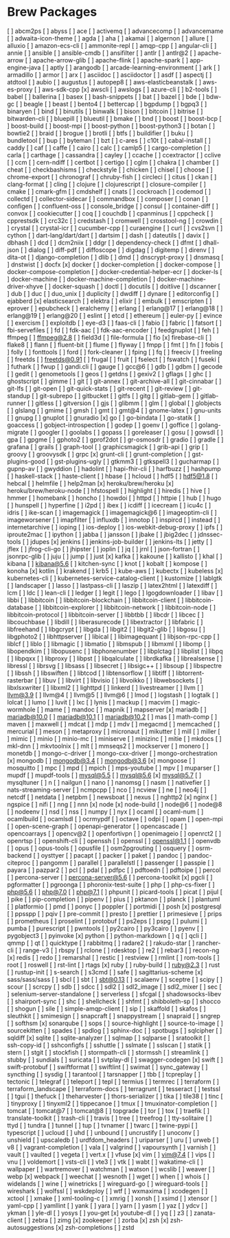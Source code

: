# Brew Packages

[ ] abcm2ps
[ ] abyss
[ ] ace
[ ] activemq
[ ] advancecomp
[ ] advancemame
[ ] adwaita-icon-theme
[ ] agda
[ ] aha
[ ] akamai
[ ] algernon
[ ] allure
[ ] alluxio
[ ] amazon-ecs-cli
[ ] ammonite-repl
[ ] amqp-cpp
[ ] angular-cli
[ ] annie
[ ] ansible
[ ] ansible-cmdb
[ ] ansifilter
[ ] antlr
[ ] antlr@2
[ ] apache-arrow
[ ] apache-arrow-glib
[ ] apache-flink
[ ] apache-spark
[ ] app-engine-java
[ ] aptly
[ ] arangodb
[ ] arcade-learning-environment
[ ] ark
[ ] armadillo
[ ] armor
[ ] arx
[ ] asciidoc
[ ] asciidoctor
[ ] asdf
[ ] aspectj
[ ] atdtool
[ ] aubio
[ ] augustus
[ ] autopep8
[ ] aws-elasticbeanstalk
[ ] aws-es-proxy
[ ] aws-sdk-cpp
[x] awscli
[ ] awslogs
[ ] azure-cli
[ ] b2-tools
[ ] babel
[ ] ballerina
[ ] basex
[ ] bash-snippets
[ ] bat
[ ] bazel
[ ] bde
[ ] bdw-gc
[ ] beagle
[ ] beast
[ ] bento4
[ ] bettercap
[ ] bgpdump
[ ] bgpq3
[ ] binaryen
[ ] bind
[ ] binutils
[ ] binwalk
[ ] bison
[ ] bitcoin
[ ] bitrise
[ ] bitwarden-cli
[ ] bluepill
[ ] blueutil
[ ] bmake
[ ] bnd
[ ] boost
[ ] boost-bcp
[ ] boost-build
[ ] boost-mpi
[ ] boost-python
[ ] boost-python3
[ ] botan
[ ] bowtie2
[ ] braid
[ ] brogue
[ ] brotli
[ ] btfs
[ ] buildifier
[ ] buku
[ ] bundletool
[ ] bup
[ ] byteman
[ ] bzt
[ ] c-ares
[ ] c10t
[ ] cabal-install
[ ] caddy
[ ] caf
[ ] caffe
[ ] cairo
[ ] calc
[ ] camlp5
[ ] cargo-completion
[ ] carla
[ ] carthage
[ ] cassandra
[ ] cayley
[ ] ccache
[ ] ccextractor
[ ] cclive
[ ] ccm
[ ] cern-ndiff
[ ] certbot
[ ] certigo
[ ] cglm
[ ] chakra
[ ] chamber
[ ] cheat
[ ] checkbashisms
[ ] checkstyle
[ ] chicken
[ ] chisel
[ ] choose
[ ] chrome-export
[ ] chronograf
[ ] chruby-fish
[ ] circleci
[ ] citus
[ ] ckan
[ ] clang-format
[ ] cling
[ ] clojure
[ ] clojurescript
[ ] closure-compiler
[ ] cmake
[ ] cmark-gfm
[ ] cmdshelf
[ ] cnats
[ ] cockroach
[ ] codemod
[ ] collectd
[ ] collector-sidecar
[ ] commandbox
[ ] composer
[ ] conan
[ ] configen
[ ] confluent-oss
[ ] console_bridge
[ ] consul
[ ] container-diff
[ ] convox
[ ] cookiecutter
[ ] coq
[ ] couchdb
[ ] cpanminus
[ ] cppcheck
[ ] cpprestsdk
[ ] crc32c
[ ] credstash
[ ] cromwell
[ ] crosstool-ng
[ ] crowdin
[ ] crystal
[ ] crystal-icr
[ ] cucumber-cpp
[ ] curaengine
[ ] curl
[ ] cvs2svn
[ ] cython
[ ] dart-lang/dart/dart
[ ] dartsim
[ ] dash
[ ] dateutils
[ ] davix
[ ] dbhash
[ ] dcd
[ ] dcm2niix
[ ] ddgr
[ ] dependency-check
[ ] dfmt
[ ] dhall-json
[ ] dialog
[ ] diff-pdf
[ ] diffoscope
[ ] digdag
[ ] digitemp
[ ] direnv
[ ] dita-ot
[ ] django-completion
[ ] dlib
[ ] dmd
[ ] dnscrypt-proxy
[ ] dnsmasq
[ ] dnstwist
[ ] docfx
[x] docker
[ ] docker-completion
[ ] docker-compose
[ ] docker-compose-completion
[ ] docker-credential-helper-ecr
[ ] docker-ls
[ ] docker-machine
[ ] docker-machine-completion
[ ] docker-machine-driver-xhyve
[ ] docker-squash
[ ] doctl
[ ] docutils
[ ] doitlive
[ ] dscanner
[ ] dub
[ ] duc
[ ] duo_unix
[ ] duplicity
[ ] dwdiff
[ ] dynare
[ ] editorconfig
[ ] ejabberd
[x] elasticsearch
[ ] elektra
[ ] elixir
[ ] embulk
[ ] emscripten
[ ] eprover
[ ] epubcheck
[ ] eralchemy
[ ] erlang
[ ] erlang@17
[ ] erlang@18
[ ] erlang@19
[ ] erlang@20
[ ] eslint
[ ] etcd
[ ] ethereum
[ ] euler-py
[ ] evince
[ ] exercism
[ ] exploitdb
[ ] eye-d3
[ ] faas-cli
[ ] fabio
[ ] fabric
[ ] fatsort
[ ] fbi-servefiles
[ ] fd
[ ] fdk-aac
[ ] fdk-aac-encoder
[ ] feedgnuplot
[ ] feh
[ ] ffmpeg
[ ] ffmpeg@2.8
[ ] field3d
[ ] file-formula
[ ] fio
[x] firebase-cli
[ ] flake8
[ ] flann
[ ] fluent-bit
[ ] flume
[ ] flyway
[ ] fmpp
[ ] fmt
[ ] fn
[ ] fobis
[ ] folly
[ ] fonttools
[ ] ford
[ ] fork-cleaner
[ ] fping
[ ] fq
[ ] freeciv
[ ] freeling
[ ] freetds
[ ] freetds@0.91
[ ] frugal
[ ] fruit
[ ] fselect
[ ] fswatch
[ ] fuseki
[ ] futhark
[ ] fwup
[ ] gandi.cli
[ ] gauge
[ ] gcc@6
[ ] gdb
[ ] gdbm
[ ] gecode
[ ] gedit
[ ] genometools
[ ] geos
[ ] getdns
[ ] gexiv2
[ ] gflags
[ ] ghc
[ ] ghostscript
[ ] gimme
[ ] git
[ ] git-annex
[ ] git-archive-all
[ ] git-cinnabar
[ ] git-lfs
[ ] git-open
[ ] git-quick-stats
[ ] git-recent
[ ] git-review
[ ] git-standup
[ ] git-subrepo
[ ] gitbucket
[ ] gitfs
[ ] gitg
[ ] gitlab-gem
[ ] gitlab-runner
[ ] gitless
[ ] gitversion
[ ] gjs
[ ] glibmm
[ ] glm
[ ] global
[ ] globjects
[ ] glslang
[ ] gmime
[ ] gmsh
[ ] gmt
[ ] gmt@4
[ ] gnome-latex
[ ] gnu-units
[ ] gnupg
[ ] gnuplot
[ ] gnuradio
[x] go
[ ] go-bindata
[ ] go-statik
[ ] goaccess
[ ] gobject-introspection
[ ] godep
[ ] goenv
[ ] goffice
[ ] golang-migrate
[ ] googler
[ ] goolabs
[ ] gopass
[ ] goreleaser
[ ] gosu
[ ] gowsdl
[ ] gpa
[ ] gpgme
[ ] gphoto2
[ ] gprof2dot
[ ] gr-osmosdr
[ ] gradio
[ ] gradle
[ ] grafana
[ ] grails
[ ] graph-tool
[ ] graphicsmagick
[ ] grib-api
[ ] grip
[ ] groovy
[ ] groovysdk
[ ] grpc
[x] grunt-cli
[ ] grunt-completion
[ ] gst-plugins-good
[ ] gst-plugins-ugly
[ ] gtkmm3
[ ] gtkspell3
[ ] gucharmap
[ ] gupnp-av
[ ] gwyddion
[ ] hadolint
[ ] hapi-fhir-cli
[ ] harfbuzz
[ ] hashpump
[ ] haskell-stack
[ ] haste-client
[ ] hbase
[ ] hcloud
[ ] hdf5
[ ] hdf5@1.8
[ ] hebcal
[ ] helmfile
[ ] help2man
[x] heroku/brew/heroku
[x] heroku/brew/heroku-node
[ ] hfstospell
[ ] highlight
[ ] hiredis
[ ] hive
[ ] hmmer
[ ] homebank
[ ] honcho
[ ] howdoi
[ ] httpd
[ ] httpie
[ ] hub
[ ] hugo
[ ] hunspell
[ ] hyperfine
[ ] i2pd
[ ] ibex
[ ] icdiff
[ ] icecream
[ ] icu4c
[ ] idris
[ ] ike-scan
[ ] imagemagick
[ ] imagemagick@6
[ ] imageoptim-cli
[ ] imageworsener
[ ] imapfilter
[ ] influxdb
[ ] innotop
[ ] inspircd
[ ] instead
[ ] internetarchive
[ ] ioping
[ ] ios-deploy
[ ] ios-webkit-debug-proxy
[ ] ipfs
[ ] iproute2mac
[ ] ipython
[ ] jabba
[ ] jansson
[ ] jbake
[ ] jbig2dec
[ ] jdnssec-tools
[ ] jdupes
[x] jenkins
[ ] jenkins-job-builder
[ ] jenkins-lts
[ ] jetty
[ ] jflex
[ ] jfrog-cli-go
[ ] jhipster
[ ] joplin
[ ] jq
[ ] jrnl
[ ] json-fortran
[ ] jsonrpc-glib
[ ] juju
[ ] jump
[ ] just
[x] kafka
[ ] kakoune
[ ] kallisto
[ ] khal
[ ] kibana
[ ] kibana@5.6
[ ] kitchen-sync
[ ] knot
[ ] kobalt
[ ] kompose
[ ] konoha
[x] kotlin
[ ] krakend
[ ] krb5
[ ] kube-aws
[ ] kubectx
[ ] kubeless
[x] kubernetes-cli
[ ] kubernetes-service-catalog-client
[ ] kustomize
[ ] lablgtk
[ ] landscaper
[ ] lasso
[ ] lastpass-cli
[ ] laszip
[ ] latex2html
[ ] latexdiff
[ ] lcm
[ ] ldc
[ ] lean-cli
[ ] ledger
[ ] legit
[ ] lego
[ ] lgogdownloader
[ ] libav
[ ] libbi
[ ] libbitcoin
[ ] libbitcoin-blockchain
[ ] libbitcoin-client
[ ] libbitcoin-database
[ ] libbitcoin-explorer
[ ] libbitcoin-network
[ ] libbitcoin-node
[ ] libbitcoin-protocol
[ ] libbitcoin-server
[ ] libbtbb
[ ] libcdr
[ ] libcec
[ ] libcouchbase
[ ] libdill
[ ] liberasurecode
[ ] libextractor
[ ] libfabric
[ ] libfreehand
[ ] libgcrypt
[ ] libgda
[ ] libgit2
[ ] libgit2-glib
[ ] libgosu
[ ] libgphoto2
[ ] libhttpserver
[ ] libical
[ ] libimagequant
[ ] libjson-rpc-cpp
[ ] liblcf
[ ] liblo
[ ] libmagic
[ ] libmatio
[ ] libmspub
[ ] libmxml
[ ] libomp
[ ] libopendkim
[ ] libopusenc
[ ] libphonenumber
[ ] libplctag
[ ] libplist
[ ] libpq
[ ] libpqxx
[ ] libproxy
[ ] libpst
[ ] libqalculate
[ ] librdkafka
[ ] librealsense
[ ] libressl
[ ] librsvg
[ ] libsass
[ ] libsecret
[ ] libsigc++
[ ] libsoup
[ ] libspectre
[ ] libssh
[ ] libswiften
[ ] libtcod
[ ] libtensorflow
[ ] libtiff
[ ] libtorrent-rasterbar
[ ] libuv
[ ] libvirt
[ ] libvisio
[ ] libvoikko
[ ] libwebsockets
[ ] libxlsxwriter
[ ] libxml2
[ ] lighttpd
[ ] linkerd
[ ] livestreamer
[ ] llvm
[ ] llvm@3.9
[ ] llvm@4
[ ] llvm@5
[ ] llvm@6
[ ] lmod
[ ] logstash
[ ] logtalk
[ ] lolcat
[ ] lumo
[ ] luvit
[ ] lxc
[ ] lynis
[ ] mackup
[ ] macvim
[ ] magic-wormhole
[ ] mame
[ ] mandoc
[ ] mapnik
[ ] mapserver
[x] mariadb
[ ] mariadb@10.0
[ ] mariadb@10.1
[ ] mariadb@10.2
[ ] mas
[ ] math-comp
[ ] maven
[ ] maxwell
[ ] mdcat
[ ] mdp
[ ] mdv
[ ] megacmd
[ ] memcached
[ ] mercurial
[ ] meson
[ ] metaproxy
[ ] micronaut
[ ] mikutter
[ ] mill
[ ] miller
[ ] mimic
[ ] minio
[ ] minio-mc
[ ] miniserve
[ ] minizinc
[ ] mitie
[ ] mkdocs
[ ] mkl-dnn
[ ] mkvtoolnix
[ ] mlt
[ ] mmseqs2
[ ] mockserver
[ ] monero
[ ] monetdb
[ ] mongo-c-driver
[ ] mongo-cxx-driver
[ ] mongo-orchestration
[x] mongodb
[ ] mongodb@3.4
[ ] mongodb@3.6
[x] mongoose
[ ] mosquitto
[ ] mpc
[ ] mpd
[ ] mpich
[ ] mps-youtube
[ ] mpv
[ ] muparser
[ ] mupdf
[ ] mupdf-tools
[ ] mysql@5.5
[ ] mysql@5.6
[x] mysql@5.7
[ ] mysqltuner
[ ] n
[ ] nailgun
[ ] nano
[ ] nanomsg
[ ] nasm
[ ] nativefier
[ ] nats-streaming-server
[ ] ncmpcpp
[ ] nco
[ ] ncview
[ ] ne
[ ] neo4j
[ ] netcdf
[ ] netdata
[ ] netpbm
[ ] newsboat
[ ] nexus
[ ] nghttp2
[x] nginx
[ ] ngspice
[ ] nifi
[ ] nng
[ ] nnn
[x] node
[x] node-build
[ ] node@6
[ ] node@8
[ ] nodeenv
[ ] nsd
[ ] nss
[ ] numpy
[ ] nyx
[ ] ocaml
[ ] ocaml-num
[ ] ocamlbuild
[ ] ocamlsdl
[ ] ocrmypdf
[ ] octave
[ ] odpi
[ ] opam
[ ] open-mpi
[ ] open-scene-graph
[ ] openapi-generator
[ ] opencascade
[ ] opencoarrays
[ ] opencv@2
[ ] openfortivpn
[ ] openimageio
[ ] openrct2
[ ] openrtsp
[ ] openshift-cli
[ ] openssh
[ ] openssl
[ ] openssl@1.1
[ ] openvdb
[ ] opus
[ ] opus-tools
[ ] opusfile
[ ] osm2pgrouting
[ ] osquery
[ ] osrm-backend
[ ] oysttyer
[ ] pacapt
[ ] packer
[ ] paket
[ ] pandoc
[ ] pandoc-citeproc
[ ] pangomm
[ ] parallel
[ ] parallelstl
[ ] passenger
[ ] passpie
[ ] payara
[ ] pazpar2
[ ] pcl
[ ] pdal
[ ] pdfpc
[ ] pdftoedn
[ ] pdftoipe
[ ] percol
[ ] percona-server
[ ] percona-server@5.6
[ ] percona-toolkit
[x] pgcli
[ ] pgformatter
[ ] pgroonga
[ ] phoronix-test-suite
[ ] php
[ ] php-cs-fixer
[ ] php@5.6
[ ] php@7.0
[ ] php@7.1
[ ] phpunit
[ ] picard-tools
[ ] picat
[ ] pijul
[ ] pike
[ ] pip-completion
[ ] pipenv
[ ] pius
[ ] pktanon
[ ] planck
[ ] plantuml
[ ] platformio
[ ] pmd
[ ] ponyc
[ ] poppler
[ ] portmidi
[ ] posh
[x] postgresql
[ ] ppsspp
[ ] pqiv
[ ] pre-commit
[ ] presto
[ ] prettier
[ ] primesieve
[ ] prips
[ ] prometheus
[ ] proselint
[ ] protobuf
[ ] ps2eps
[ ] pspg
[ ] pulumi
[ ] pumba
[ ] purescript
[ ] pwntools
[ ] py2cairo
[ ] py3cairo
[ ] pyenv
[ ] pygobject3
[ ] pyinvoke
[x] python
[ ] python-markdown
[ ] q
[ ] qcli
[ ] qmmp
[ ] qt
[ ] quicktype
[ ] rabbitmq
[ ] radare2
[ ] rakudo-star
[ ] rancher-cli
[ ] range-v3
[ ] rbspy
[ ] rclone
[ ] rdesktop
[ ] re2
[ ] rebar3
[ ] recon-ng
[x] redis
[ ] redo
[ ] remarshal
[ ] restic
[ ] restview
[ ] rmlint
[ ] rom-tools
[ ] root
[ ] roswell
[ ] rst-lint
[ ] rtags
[x] ruby
[ ] ruby-build
[ ] ruby@2.3
[ ] rust
[ ] rustup-init
[ ] s-search
[ ] s3cmd
[ ] safe
[ ] sagittarius-scheme
[x] sass/sass/sass
[ ] sbcl
[ ] sbt
[ ] sbt@0.13
[ ] scalaenv
[ ] sceptre
[ ] scipy
[ ] scour
[ ] scrcpy
[ ] sdb
[ ] sdcc
[ ] sdl2
[ ] sdl2_image
[ ] sdl2_mixer
[ ] sec
[ ] selenium-server-standalone
[ ] serverless
[ ] sfcgal
[ ] shadowsocks-libev
[ ] shairport-sync
[ ] shc
[ ] shellcheck
[ ] shfmt
[ ] shibboleth-sp
[ ] shocco
[ ] shogun
[ ] sile
[ ] simple-amqp-client
[ ] sip
[ ] skaffold
[ ] skafos
[ ] sleuthkit
[ ] smimesign
[ ] snapcraft
[ ] snappystream
[ ] snapraid
[ ] sngrep
[ ] softhsm
[x] sonarqube
[ ] sops
[ ] source-highlight
[ ] source-to-image
[ ] sourcekitten
[ ] spades
[ ] spdlog
[ ] sphinx-doc
[ ] spotbugs
[ ] sqlcipher
[ ] sqldiff
[x] sqlite
[ ] sqlite-analyzer
[ ] sqlmap
[ ] sqlparse
[ ] sratoolkit
[ ] ssh-copy-id
[ ] sshconfigfs
[ ] sshuttle
[ ] sslmate
[ ] sslscan
[ ] statik
[ ] stern
[ ] stgit
[ ] stockfish
[ ] stormpath-cli
[ ] stormssh
[ ] streamlink
[ ] stubby
[ ] sundials
[ ] suricata
[ ] svtplay-dl
[ ] swagger-codegen
[x] swift
[ ] swift-protobuf
[ ] swiftformat
[ ] swiftlint
[ ] swimat
[ ] sync_gateway
[ ] syncthing
[ ] sysdig
[ ] tarantool
[ ] tarsnapper
[ ] tbb
[ ] tcpreplay
[ ] tectonic
[ ] telegraf
[ ] teleport
[ ] tepl
[ ] termius
[ ] termrec
[ ] terraform
[ ] terraform_landscape
[ ] terraform-docs
[ ] terragrunt
[ ] tesseract
[ ] testssl
[ ] tgui
[ ] thefuck
[ ] theharvester
[ ] thors-serializer
[ ] tika
[ ] tile38
[ ] tinc
[ ] tinyproxy
[ ] tinyxml2
[ ] tippecanoe
[ ] tmux
[ ] tmuxinator-completion
[ ] tomcat
[ ] tomcat@7
[ ] tomcat@8
[ ] topgrade
[ ] tor
[ ] tox
[ ] traefik
[ ] translate-toolkit
[ ] trash-cli
[ ] travis
[ ] tree
[ ] treefrog
[ ] tty-solitaire
[ ] ttyd
[ ] tundra
[ ] tunnel
[ ] tup
[ ] tvnamer
[ ] twarc
[ ] twine-pypi
[ ] typescript
[ ] ucloud
[ ] uhd
[ ] unbound
[ ] uncrustify
[ ] unoconv
[ ] unshield
[ ] upscaledb
[ ] urdfdom_headers
[ ] uriparser
[ ] uru
[ ] urweb
[ ] v8
[ ] vagrant-completion
[ ] vala
[ ] valgrind
[ ] vapoursynth
[ ] varnish
[ ] vault
[ ] vaulted
[ ] vegeta
[ ] vert.x
[ ] vfuse
[x] vim
[ ] vim@7.4
[ ] vips
[ ] vnu
[ ] voldemort
[ ] vsts-cli
[ ] vte3
[ ] vtk
[ ] wabt
[ ] wakatime-cli
[ ] wallpaper
[ ] wartremover
[ ] watchman
[ ] watson
[ ] wcslib
[ ] weaver
[ ] webp
[x] webpack
[ ] weechat
[ ] wesnoth
[ ] wget
[ ] when
[ ] whois
[ ] widelands
[ ] wine
[ ] winetricks
[ ] wireguard-go
[ ] wireguard-tools
[ ] wireshark
[ ] wolfssl
[ ] wskdeploy
[ ] wtf
[ ] wxmaxima
[ ] xcodegen
[ ] xctool
[ ] xmake
[ ] xml-tooling-c
[ ] xmrig
[ ] xonsh
[ ] xsimd
[ ] xtensor
[ ] yaml-cpp
[ ] yamllint
[ ] yank
[ ] yara
[ ] yarn
[ ] yasm
[ ] yaz
[ ] ydcv
[ ] ykman
[ ] yle-dl
[ ] yosys
[ ] you-get
[x] youtube-dl
[ ] yq
[ ] z3
[ ] zanata-client
[ ] zebra
[ ] zimg
[x] zookeeper
[ ] zorba
[x] zsh
[x] zsh-autosuggestions
[x] zsh-completions
[ ] zstd

